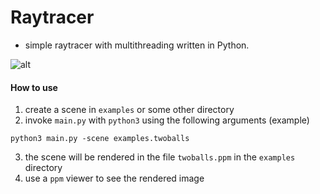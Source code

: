 # Raytracer

-   simple raytracer with multithreading written in Python.

![alt](examples/2balls.ppm)

#### How to use

1. create a scene in `examples` or some other directory
2. invoke `main.py` with `python3` using the following arguments (example)

```
python3 main.py -scene examples.twoballs
```

3. the scene will be rendered in the file `twoballs.ppm` in the `examples` directory
4. use a `ppm` viewer to see the rendered image
